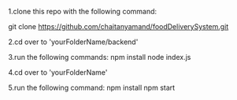 1.clone this repo with the following command:

git clone https://github.com/chaitanyamand/foodDeliverySystem.git

2.cd over to 'yourFolderName/backend'

3.run the following commands:
npm install
node index.js

4.cd over to 'yourFolderName'

5.run the following command:
npm install
npm start


